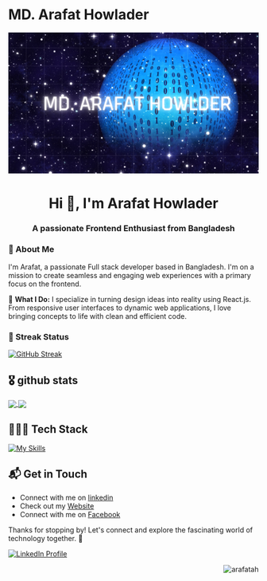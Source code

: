 # MD. Arafat Howlader

![My Banner](https://raw.githubusercontent.com/arafatah/arafatah/main/Blue%20Textured%20Space%20Landscape%20Hello%20World%20Desktop%20Wallpaper.png)

<h1 align="center">Hi 👋, I'm Arafat Howlader</h1>
<h3 align="center">A passionate Frontend Enthusiast from Bangladesh</h3>

### 🚀 About Me

I'm Arafat, a passionate Full stack developer based in Bangladesh. I'm on a mission to create seamless and engaging web experiences with a primary focus on the frontend.

🚀 **What I Do:**
I specialize in turning design ideas into reality using React.js. From responsive user interfaces to dynamic web applications, I love bringing concepts to life with clean and efficient code.


### 🌟 Streak Status

[![GitHub Streak](https://github-readme-streak-stats.herokuapp.com?user=arafatah&theme=github-dark-blue&border_radius=10&date_format=M%20j%5B%2C%20Y%5D&mode=weekly&card_width=650)](https://git.io/streak-stats)


## 🎖 github stats
<a href="https://github.com/arafatah">
  <img height=200 align="center" src="https://github-readme-stats.vercel.app/api?username=arafatah&theme=vue-dark&show_icons=true&rank_icon=percentile&hide_border=true&count_private=true" />
</a>
<a href="https://github.com/arafatah">
  <img height=200 align="center" src="https://github-readme-stats.vercel.app/api/top-langs?username=arafatah&theme=vue-dark&layout=compact&langs_count=8&card_width=320&hide_border=true&count_private=true" />
</a>


## 👨🏼‍💻 Tech Stack
[![My Skills](https://skillicons.dev/icons?i=html,css,sass,ts,js,bootstrap,tailwind,firebase,mongodb,mysql,express,nodejs,react,nextjs,redux,netlify,git,github,githubactions,codepen,yarn,npm,pnpm,gulp,vite,webpack,postman,regex,vercel,visualstudio,vscode,ai,ps,figma,&perline=10)](https://www.linkedin.com/in/md-arafat-howlader/)




## 📬 Get in Touch

- Connect with me on [linkedin](https://www.linkedin.com/in/md-arafat-howlader/)
- Check out my [Website](https://arafat-howlader-portfolio.netlify.app/)
- Connect with me on [Facebook](https://www.facebook.com/onearafat)

Thanks for stopping by! Let's connect and explore the fascinating world of technology together. 🚀


<p align="left">
  <a href="https://www.linkedin.com/in/md-arafat-howlader/" target="blank">
    <img src="https://img.shields.io/badge/LinkedIn-Follow-blue?logo=linkedin&style=for-the-badge" alt="LinkedIn Profile" />
  </a>
</p>
<p align="right"> <img src="https://komarev.com/ghpvc/?username=arafatah&label=Profile%20views&color=0e75b6&style=flat" alt="arafatah" /> </p>


